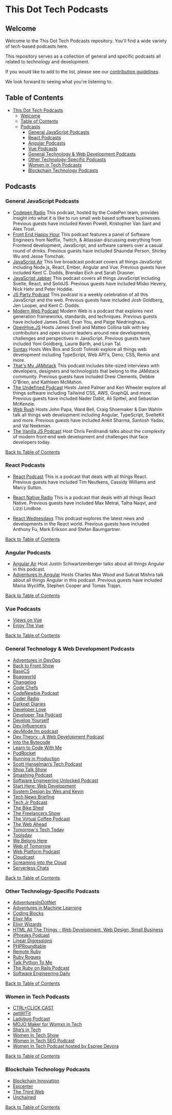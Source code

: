 # This Dot Tech Podcasts

## Welcome

Welcome to the This Dot Tech Podcasts repository. You'll find a wide variety of tech-based podcasts here.

This repository serves as a collection of general and specific podcasts all related to technology and development.

If you would like to add to the list, please see our [contribution guidelines](./CONTRIBUTING.md).

We look forward to seeing what you're listening to.

## Table of Contents

- [This Dot Tech Podcasts](#this-dot-tech-podcasts)
  - [Welcome](#welcome)
  - [Table of Contents](#table-of-contents)
  - [Podcasts](#podcasts)
    - [General JavaScript Podcasts](#general-javascript-podcasts)
    - [React Podcasts](#react-podcasts)
    - [Angular Podcasts](#angular-podcasts)
    - [Vue Podcasts](#vue-podcasts)
    - [General Technology & Web Development Podcasts](#general-technology--web-development-podcasts)
    - [Other Technology-Specific Podcasts](#other-technology-specific-podcasts)
    - [Women in Tech Podcasts](#women-in-tech-podcasts)
    - [Blockchain Technology Podcasts](#blockchain-technology-podcasts)

## Podcasts

### General JavaScript Podcasts

- [Codepen Radio](https://blog.codepen.io/radio/)
  This podcast, hosted by the CodePen team, provides insight into what it is like to run small web based software businesses. Previous guests have included Keven Powell, Kristopher Van Sant and Alex Trost.
  <br>
- [Front End Happy Hour](https://www.frontendhappyhour.com/)
  This podcast features a panel of Software Engineers from Netflix, Twitch, & Atlassian discussing everything from Frontend development, JavaScript, and software careers over a casual round of drinks. Previous guests have included Shaundai Person, Shirley Wu and Jesse Tomchak.
  <br>
- [JavaScript Air](https://javascriptair.com/)
  This live broadcast podcast covers all things JavaScript including Node.js, React, Ember, Angular and Vue. Previous guests have included Kent C. Dodds, Brendan Eich and Sarah Drasner.
  <br>
- [JavaScript Jabber](https://topenddevs.com/podcasts/javascript-jabber//)
  This podcast covers all things JavaScript including Svelte, React, and SolidJS. Previous guests have included Misko Hevery, Nick Hehr and Peter Hoddie.
  <br>
- [JS Party Podcast](https://changelog.com/jsparty)
  This podcast is a weekly celebration of all this JavaScript and the web. Previous guests have included Josh Goldberg, Jen Looper, and Kent C. Dodds.
  <br>
- [Modern Web Podcast](https://modernweb.podbean.com/)
  Modern Web is a podcast that explores next generation frameworks, standards, and techniques. Previous guests have included James Snell, Evan You, and Paige Niedringhaus.
  <br>
- [OpenHive.JS](https://anchor.fm/openhivejs)
  Hosts James Snell and Matteo Collina talk with key contributors and open source leaders around new developments, challenges and perspectives in JavaScript. Previous guests have included Yoni Goldberg, Laurie Barth, and Liran Tal.
  <br>
- [Syntax](https://syntax.fm/)
  Hosts Wes Bos and Scott Tolinski explore all things web development including TypeScript, Web API's, Deno, CSS, Remix and more.
  <br>
- [That's My JAMstack](https://thatsmyjamstack.com/)
  This podcast includes bite-sized interviews with developers, designers and technologists that belong to the JAMstack community. Previous guests have included Drew Clements, Debbie O'Brien, and Kathleen McMahon.
  <br>
- [The Undefined Podcast](https://undefined.fm/)
  Hosts Jared Palmer and Ken Wheeler explore all things software including Tailwind CSS, AWS, GraphQL and more. Previous guests have included Nader Dabit, Ali Spittel, and Sebastian McKenzie.
  <br>
- [Web Rush](https://twitter.com/web_rush)
  Hosts John Papa, Ward Bell, Craig Shoemaker & Dan Wahlin talk all things web development including Angular, TypeScript, SvelteKit and more. Previous guests have included Ankit Sharma, Santosh Yadav, and Val Neekman.
  <br>
- [The Vanilla JS Podcast](https://vanillajspodcast.com/)
  Host Chris Ferdinandi talks about the complexity of modern front‑end web development and challenges that face developers today.
  <br>

[Back to Table of Contents](#table-of-contents)

### React Podcasts

- [React Podcast](https://reactpodcast.simplecast.com/)
  This is a podcast that deals with all things React. Previous guests have included Tim Neutkens, Cassidy Williams and Marcy Sutton.
  <br>

- [React Native Radio](https://reactnativeradio.com/)
  This is a podcast that deals with all things React Native. Previous guests have included Max Metral, Talha Naqvi, and Lizzi Lindboe.
  <br>
- [React Wednesdays](https://www.telerik.com/react-wednesdays)
  This podcast explores the latest news and developments in the React world. Previous guests have included Anthony Fu, Mark Erikson and Stefan Baumgartner.

[Back to Table of Contents](#table-of-contents)

### Angular Podcasts

- [Angular Air](https://twitter.com/angularair?lang=en)
  Host Justin Schwartzenberger talks about all things Angular in this podcast.
  <br>
- [Adventures In Angular](https://topenddevs.com/podcasts/adventures-in-angular/)
  Hosts Charles Max Wood and Subrat Mishra talk about all things Angular in this podcast. Previous guests have included Maina Wycliffe, Stephen Cooper and Tomas Trajan.

[Back to Table of Contents](#table-of-contents)

### Vue Podcasts

- [Views on Vue](https://twitter.com/viewsonvue)
- [Enjoy The Vue](https://enjoythevue.io/)

[Back to Table of Contents](#table-of-contents)

### General Technology & Web Development Podcasts

- [Adventures in DevOps](https://twitter.com/DevOpsPodcast)
- [Back to Front Show](https://twitter.com/backtofrontshow)
- [BaseCS](https://www.codenewbie.org/basecs)
- [Boagworld](https://boagworld.com/)
- [Changelog](https://twitter.com/changelog)
- [Code Chefs](https://twitter.com/codechefsdev)
- [CodeNewbie Podcast](https://www.codenewbie.org/podcast)
- [Coder Radio](https://twitter.com/CoderRadioShow)
- [Darknet Diaries](https://darknetdiaries.com/)
- [Developer Love](https://podcasts.apple.com/us/podcast/developer-love/id1524102185)
- [Developer Tea Podcast](https://twitter.com/DeveloperTea)
- [Develop Yourself](https://podtail.com/podcast/develop-yourself/)
- [Dev Influencers](https://devchat.tv/show/dev-influencers/)
- [devMode.fm podcast](https://twitter.com/devmodefm)
- [Dev Theory - A Web Development Podcast](https://www.audible.com/pd/Podcast/B08JJLK1NL)
- [Into the Bytecode](https://share.transistor.fm/s/0f9aa81e)
- [Learn to Code With Me](https://learntocodewith.me/)
- [PodRocket](https://podrocket.logrocket.com/)
- [Running in Production](https://runninginproduction.com/podcast/)
- [Scott Hanselman’s Tech Podcast](https://twitter.com/hanselminutes?lang=en)
- [Shop Talk Show](https://shoptalkshow.com/)
- [Smashing Podcast](https://twitter.com/smashingmag)
- [Software Engineering Unlocked Podcast](https://twitter.com/se_unlocked)
- [Start Here: Web Development](https://podcasts.apple.com/us/podcast/start-here-web-development/id898026456)
- [System Design by Wes and Kevin](https://www.listennotes.com/podcasts/system-design-wes-and-kevin-6kzm2V0Q9dn)
- [Tech News Briefing](https://www.wsj.com/podcasts/tech-news-briefing/youve-got-apple-questions-weve-got-answers/bc9a5d51-6d60-4167-91f7-ddc37a43bb61)
- [Tech Jr Podcast](https://techjr.dev/)</br>
- [The Bike Shed](https://twitter.com/_bikeshed)
- [The Freelancers Show](https://twitter.com/freelancershow)
- [The Virtual Coffee Podcast](https://virtualcoffee.io/podcast/)
- [The Web Ahead](https://twitter.com/thewebahead)
- [Tomorrow's Tech Today](https://podcasts.apple.com/gb/podcast/tomorrows-tech-today/id1562152429)
- [Toolsday](https://twitter.com/toolsday?lang=en)
- [We Belong Here](https://webelongpodcast.com/)
- [Web of Tomorrow](https://twitter.com/weboftomorrowfm)
- [Web Platform Podcast](https://twitter.com/intent/user?screen_name=TheWebPlatform)
- [Cloudcast](https://www.thecloudcast.net/)
- [Screaming into the Cloud](https://www.stitcher.com/show/screaming-in-the-cloud)
- [Serverless Chats](https://www.serverlesschats.com/)

[Back to Table of Contents](#table-of-contents)

### Other Technology-Specific Podcasts

- [AdventuresInDotNet](https://twitter.com/dotNET_Podcast)
- [Adventures in Machine Learning](https://twitter.com/podcast_ml)
- [Coding Blocks](https://www.codingblocks.net/)
- [Elixir Mix](https://twitter.com/elixir_mix)
- [Elixir Wizards](https://smartlogic.io/podcast/elixir-wizards/)
- [HTML All The Things - Web Development, Web Design, Small Business](https://podcasts.apple.com/us/podcast/html-all-the-things-web-development-web-design-small/id1412209136)
- [iPhreaks Podcast](https://twitter.com/iphreaks)
- [Linear Digressions](http://lineardigressions.com/)
- [PHPRoundtable](https://twitter.com/PHPRoundtable)
- [Remote Ruby](https://remoteruby.transistor.fm/episodes)
- [Ruby Rogues](https://twitter.com/rubyrogues)
- [Talk Python To Me](https://talkpython.fm)
- [The Ruby on Rails Podcast](https://podcasts.apple.com/us/podcast/the-ruby-on-rails-podcast/id840890158)
- [Software Engineering Daily](https://softwareengineeringdaily.com/category/all-episodes/exclusive-content/Podcast/)

[Back to Table of Contents](#table-of-contents)

### Women in Tech Podcasts

- [CTRL+CLICK CAST](https://twitter.com/ctrlclickcast/)
- [getWITit](https://getwitit.org/podcasts/)
- [Ladybug Podcast](https://twitter.com/LadybugPodcast/)
- [MOJO Maker for Womxn in Tech](https://mojomaker4wit.buzzsprout.com/)
- [She’s in Tech](https://devchat.tv/podcasts/shes-in-tech/)
- [Women In Tech Show](https://thewomenintechshow.com/)
- [Women In Tech SEO Podcast](https://www.womenintechseo.com/podcast/)
- [Women In Tech Podcast hosted by Espree Devora](https://podcasts.apple.com/us/podcast/women-in-tech-podcast-hosted-by-espree-devora/id1171499482)

[Back to Table of Contents](#table-of-contents)

### Blockchain Technology Podcasts

- [Blockchain Innovation](https://itunes.apple.com/us/podcast/blockchain-innovation-interviewing-brightest-minds/id1238906492?mt=2)
- [Epicenter](https://epicenter.tv/episodes/)
- [The Third Web](https://itunes.apple.com/us/podcast/the-third-web/id899090462?mt=2)
- [Unchained](https://itunes.apple.com/us/podcast/id1123922160)

[Back to Table of Contents](#table-of-contents)
